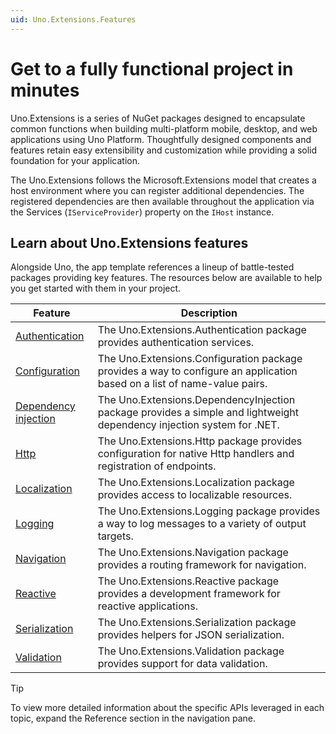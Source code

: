 ```yaml
---
uid: Uno.Extensions.Features
---
```

# Get to a fully functional project in minutes

Uno.Extensions is a series of NuGet packages designed to encapsulate common functions when building multi-platform mobile, desktop, and web applications using Uno Platform. Thoughtfully designed components and features retain easy extensibility and customization while providing a solid foundation for your application.

The Uno.Extensions follows the Microsoft.Extensions model that creates a host environment where you can register additional dependencies. The registered dependencies are then available throughout the application via the Services (`IServiceProvider`) property on the `IHost` instance.

## Learn about Uno.Extensions features

Alongside Uno, the app template references a lineup of battle-tested packages providing key features. The resources below are available to help you get started with them in your project.

|Feature|Description|
|---|---|
|[Authentication](xref:Learn.Tutorials.Authentication.HowToAuthentication)|The Uno.Extensions.Authentication package provides authentication services.|
|[Configuration](xref:Learn.Tutorials.Configuration.HowToConfiguration)|The Uno.Extensions.Configuration package provides a way to configure an application based on a list of name-value pairs.|
|[Dependency injection](xref:Learn.Tutorials.DependencyInjection.HowToDependencyInjection)|The Uno.Extensions.DependencyInjection package provides a simple and lightweight dependency injection system for .NET.|
|[Http](xref:Overview.Http)|The Uno.Extensions.Http package provides configuration for native Http handlers and registration of endpoints.|
|[Localization](xref:Learn.Tutorials.Localization.HowToUseLocalization)|The Uno.Extensions.Localization package provides access to localizable resources.|
|[Logging](xref:Learn.Tutorials.Logging.UseLogging)|The Uno.Extensions.Logging package provides a way to log messages to a variety of output targets.|
|[Navigation](xref:Learn.Tutorials.Navigation.HowToNavigateBetweenPages)|The Uno.Extensions.Navigation package provides a routing framework for navigation.|
|[Reactive](xref:Overview.Reactive.General)|The Uno.Extensions.Reactive package provides a development framework for reactive applications.|
|[Serialization](xref:Overview.Serialization)|The Uno.Extensions.Serialization package provides helpers for JSON serialization.|
|[Validation](xref:Overview.Validation)|The Uno.Extensions.Validation package provides support for data validation.|


> [!TIP]
> To view more detailed information about the specific APIs leveraged in each topic, expand the Reference section in the navigation pane.
